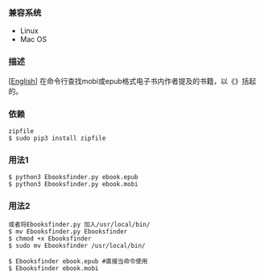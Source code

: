 ### 兼容系统 
- Linux 
- Mac OS

### 描述 
[[English](./README.md)] 在命令行查找mobi或epub格式电子书内作者提及的书籍，以《》括起的。

### 依赖 
	zipfile
	$ sudo pip3 install zipfile

### 用法1
    $ python3 Ebooksfinder.py ebook.epub 
    $ python3 Ebooksfinder.py ebook.mobi

### 用法2
    或者将Ebooksfinder.py 加入/usr/local/bin/
    $ mv Ebooksfinder.py Ebooksfinder
    $ chmod +x Ebooksfinder
    $ sudo mv Ebooksfinder /usr/local/bin/

    $ Ebooksfinder ebook.epub #直接当命令使用
    $ Ebooksfinder ebook.mobi
